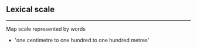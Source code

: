 ## Lexical scale

----

Map scale represented by words

  - 'one centimetre to one hundred to one hundred metres'
